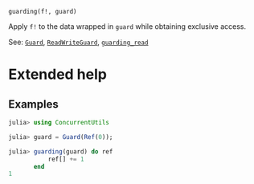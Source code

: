     guarding(f!, guard)

Apply `f!` to the data wrapped in `guard` while obtaining exclusive access.

See: [`Guard`](@ref), [`ReadWriteGuard`](@ref), [`guarding_read`](@ref)

# Extended help

## Examples
```julia
julia> using ConcurrentUtils

julia> guard = Guard(Ref(0));

julia> guarding(guard) do ref
           ref[] += 1
       end
1
```
